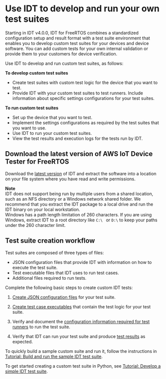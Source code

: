 # Use IDT to develop and run your own test suites<a name="idt-custom-tests"></a>

<a name="idt-byotc"></a>Starting in IDT v4\.0\.0, IDT for FreeRTOS combines a standardized configuration setup and result format with a test suite environment that enables you to develop custom test suites for your devices and device software\. You can add custom tests for your own internal validation or provide them to your customers for device verification\.

Use IDT to develop and run custom test suites, as follows:

**To develop custom test suites**  
+ Create test suites with custom test logic for the device that you want to test\.
+ Provide IDT with your custom test suites to test runners\. Include information about specific settings configurations for your test suites\.

**To run custom test suites**  
+ Set up the device that you want to test\.
+ Implement the settings configurations as required by the test suites that you want to use\.
+ Use IDT to run your custom test suites\.
+ View the test results and execution logs for the tests run by IDT\.

## Download the latest version of AWS IoT Device Tester for FreeRTOS<a name="install-dev-tst-afr"></a>

Download the [latest version](dev-test-versions-afr.md#idt-latest-version-afr) of IDT and extract the software into a location on your file system where you have read and write permissions\. 

**Note**  
<a name="unzip-package-to-local-drive"></a>IDT does not support being run by multiple users from a shared location, such as an NFS directory or a Windows network shared folder\. We recommend that you extract the IDT package to a local drive and run the IDT binary on your local workstation\.  
Windows has a path length limitation of 260 characters\. If you are using Windows, extract IDT to a root directory like `C:\ ` or `D:\` to keep your paths under the 260 character limit\.

## Test suite creation workflow<a name="custom-test-workflow"></a>

Test suites are composed of three types of files:
+ JSON configuration files that provide IDT with information on how to execute the test suite\.
+ Test executable files that IDT uses to run test cases\.
+ Additional files required to run tests\.

Complete the following basic steps to create custom IDT tests:

1. [Create JSON configuration files](idt-json-config.md) for your test suite\.

1. [Create test case executables](test-executables.md) that contain the test logic for your test suite\. 

1. Verify and document the [configuration information required for test runners](set-config-custom.md) to run the test suite\.

1. Verify that IDT can run your test suite and produce [test results](run-tests-custom.md) as expected\.

To quickly build a sample custom suite and run it, follow the instructions in [Tutorial: Build and run the sample IDT test suite](build-sample-suite.md)\. 

To get started creating a custom test suite in Python, see [Tutorial: Develop a simple IDT test suite](create-custom-tests.md)\.